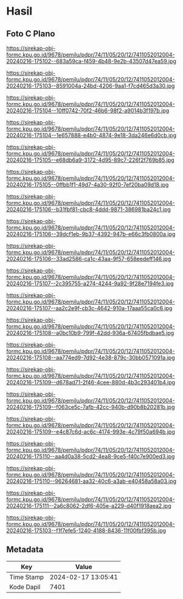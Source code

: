 # Hasil

## Foto C Plano

https://sirekap-obj-formc.kpu.go.id/9678/pemilu/pdpr/74/11/05/20/12/7411052012004-20240216-175102--683a59ca-f459-4b48-9e2b-43507d47ea59.jpg

https://sirekap-obj-formc.kpu.go.id/9678/pemilu/pdpr/74/11/05/20/12/7411052012004-20240216-175103--8591004a-24bd-4206-9aa1-f7cd465d3a30.jpg

https://sirekap-obj-formc.kpu.go.id/9678/pemilu/pdpr/74/11/05/20/12/7411052012004-20240216-175104--10ff0742-70f2-46b6-98f2-a9014b3f197b.jpg

https://sirekap-obj-formc.kpu.go.id/9678/pemilu/pdpr/74/11/05/20/12/7411052012004-20240216-175104--1e657888-e4b0-4874-9e18-3da246e6d0cb.jpg

https://sirekap-obj-formc.kpu.go.id/9678/pemilu/pdpr/74/11/05/20/12/7411052012004-20240216-175105--e68db6a9-3172-4d95-89c7-226f2f769b85.jpg

https://sirekap-obj-formc.kpu.go.id/9678/pemilu/pdpr/74/11/05/20/12/7411052012004-20240216-175105--0ffbb1f1-49d7-4a30-92f0-7ef20ba09d18.jpg

https://sirekap-obj-formc.kpu.go.id/9678/pemilu/pdpr/74/11/05/20/12/7411052012004-20240216-175106--b31fbf81-cbc8-4ddd-9871-386981ba24c1.jpg

https://sirekap-obj-formc.kpu.go.id/9678/pemilu/pdpr/74/11/05/20/12/7411052012004-20240216-175106--39dcf1eb-9b37-4392-947b-e66c3fb0800a.jpg

https://sirekap-obj-formc.kpu.go.id/9678/pemilu/pdpr/74/11/05/20/12/7411052012004-20240216-175106--33ad2586-ca1c-43aa-9f57-658eedeff146.jpg

https://sirekap-obj-formc.kpu.go.id/9678/pemilu/pdpr/74/11/05/20/12/7411052012004-20240216-175107--2c395755-a274-4244-9a92-9f28e7194fe3.jpg

https://sirekap-obj-formc.kpu.go.id/9678/pemilu/pdpr/74/11/05/20/12/7411052012004-20240216-175107--aa2c2e9f-cb3c-4642-910a-17aaa55ca0c6.jpg

https://sirekap-obj-formc.kpu.go.id/9678/pemilu/pdpr/74/11/05/20/12/7411052012004-20240216-175108--a0bc10b9-799f-42dd-936a-67405fbdbae5.jpg

https://sirekap-obj-formc.kpu.go.id/9678/pemilu/pdpr/74/11/05/20/12/7411052012004-20240216-175108--aa774ed9-7d92-4e38-879c-30bb0571091a.jpg

https://sirekap-obj-formc.kpu.go.id/9678/pemilu/pdpr/74/11/05/20/12/7411052012004-20240216-175109--d678ad71-2f46-4cee-880d-4b3c293401b4.jpg

https://sirekap-obj-formc.kpu.go.id/9678/pemilu/pdpr/74/11/05/20/12/7411052012004-20240216-175109--f063ce5c-7afb-42cc-940b-d90b8b20281b.jpg

https://sirekap-obj-formc.kpu.go.id/9678/pemilu/pdpr/74/11/05/20/12/7411052012004-20240216-175109--e4c87c6d-ac6c-4174-993e-4c79f50a694b.jpg

https://sirekap-obj-formc.kpu.go.id/9678/pemilu/pdpr/74/11/05/20/12/7411052012004-20240216-175110--aa4d0a38-5cd2-4ea8-9ce5-f40c7e900ed3.jpg

https://sirekap-obj-formc.kpu.go.id/9678/pemilu/pdpr/74/11/05/20/12/7411052012004-20240216-175110--96264681-aa32-40c6-a3ab-e40458a58a03.jpg

https://sirekap-obj-formc.kpu.go.id/9678/pemilu/pdpr/74/11/05/20/12/7411052012004-20240216-175111--2a6c8062-2df6-405e-a229-d40f1918aea2.jpg

https://sirekap-obj-formc.kpu.go.id/9678/pemilu/pdpr/74/11/05/20/12/7411052012004-20240216-175103--f1f7efe5-1240-4188-8436-11f00fbf395b.jpg


## Metadata

| Key        | Value               |
| ---------- | ------------------- |
| Time Stamp | 2024-02-17 13:05:41 |
| Kode Dapil | 7401                |



